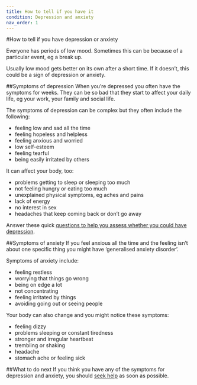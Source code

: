 ```yaml
---
title: How to tell if you have it
condition: Depression and anxiety
nav_order: 1
---
```


#How to tell if you have depression or anxiety

Everyone has periods of low mood. Sometimes this can be because of a particular event, eg a break up.

Usually low mood gets better on its own after a short time. If it doesn’t, this could be a sign of depression or anxiety.

##Symptoms of depression
When you’re depressed you often have the symptoms for weeks. They can be so bad that they start to affect your daily life, eg your work, your family and social life.

The symptoms of depression can be complex but they often include the following:

- feeling low and sad all the time
- feeling hopeless and helpless
- feeling anxious and worried
- low self-esteem
- feeling tearful
- being easily irritated by others

It can affect your body, too:

- problems getting to sleep or sleeping too much
- not feeling hungry or eating too much
- unexplained physical symptoms, eg aches and pains
- lack of energy
- no interest in sex
- headaches that keep coming back or don’t go away

Answer these quick [questions to help you assess whether you could have depression](http://www.nhs.uk/Tools/Pages/depression.aspx?Tag=Mental+health).

##Symptoms of anxiety
If you feel anxious all the time and the feeling isn’t about one specific thing you might have ‘generalised anxiety disorder’.

Symptoms of anxiety include:

- feeling restless
- worrying that things go wrong
- being on edge a lot
- not concentrating
- feeling irritated by things
- avoiding going out or seeing people

Your body can also change and you might notice these symptoms:

- feeling dizzy
- problems sleeping or constant tiredness
- stronger and irregular heartbeat
- trembling or shaking
- headache
- stomach ache or feeling sick

##What to do next
If you think you have any of the symptoms for depression and anxiety, you should [seek help](/depression-and-anxiety/seeking-help) as soon as possible.
